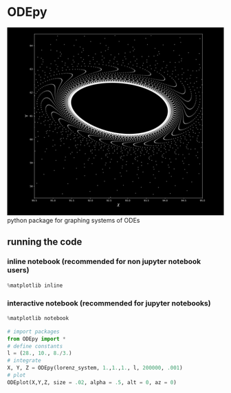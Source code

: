 # ODEpy
![My Image](IMAGES/pendulum.jpg)
<br>
python package for graphing systems of ODEs

## running the code
### inline notebook (recommended for non jupyter notebook users)
```python
%matplotlib inline
```
### interactive notebook (recommended for jupyter notebooks)
```python 
%matplotlib notebook
```
```python
# import packages
from ODEpy import *
# define constants
l = (28., 10., 8./3.)
# integrate
X, Y, Z = ODEpy(lorenz_system, 1.,1.,1., l, 200000, .001)
# plot
ODEplot(X,Y,Z, size = .02, alpha = .5, alt = 0, az = 0)
```

